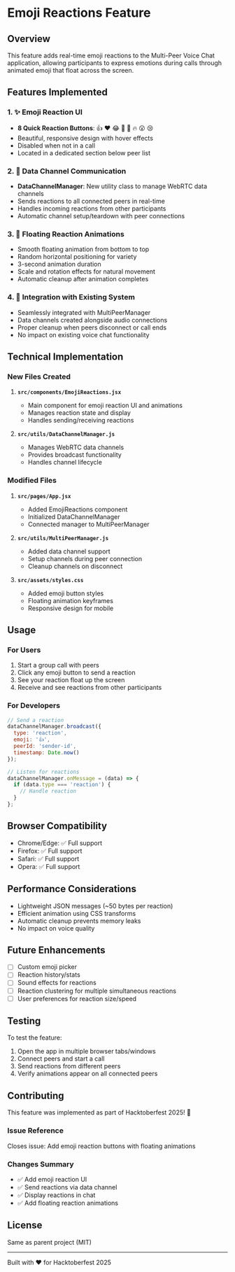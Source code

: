 # Emoji Reactions Feature

## Overview
This feature adds real-time emoji reactions to the Multi-Peer Voice Chat application, allowing participants to express emotions during calls through animated emoji that float across the screen.

## Features Implemented

### 1. ✨ Emoji Reaction UI
- **8 Quick Reaction Buttons**: 👍 ❤️ 😂 🎉 👏 🔥 😮 😢
- Beautiful, responsive design with hover effects
- Disabled when not in a call
- Located in a dedicated section below peer list

### 2. 📡 Data Channel Communication
- **DataChannelManager**: New utility class to manage WebRTC data channels
- Sends reactions to all connected peers in real-time
- Handles incoming reactions from other participants
- Automatic channel setup/teardown with peer connections

### 3. 💫 Floating Reaction Animations
- Smooth floating animation from bottom to top
- Random horizontal positioning for variety
- 3-second animation duration
- Scale and rotation effects for natural movement
- Automatic cleanup after animation completes

### 4. 🔗 Integration with Existing System
- Seamlessly integrated with MultiPeerManager
- Data channels created alongside audio connections
- Proper cleanup when peers disconnect or call ends
- No impact on existing voice chat functionality

## Technical Implementation

### New Files Created

1. **`src/components/EmojiReactions.jsx`**
   - Main component for emoji reaction UI and animations
   - Manages reaction state and display
   - Handles sending/receiving reactions

2. **`src/utils/DataChannelManager.js`**
   - Manages WebRTC data channels
   - Provides broadcast functionality
   - Handles channel lifecycle

### Modified Files

1. **`src/pages/App.jsx`**
   - Added EmojiReactions component
   - Initialized DataChannelManager
   - Connected manager to MultiPeerManager

2. **`src/utils/MultiPeerManager.js`**
   - Added data channel support
   - Setup channels during peer connection
   - Cleanup channels on disconnect

3. **`src/assets/styles.css`**
   - Added emoji button styles
   - Floating animation keyframes
   - Responsive design for mobile

## Usage

### For Users
1. Start a group call with peers
2. Click any emoji button to send a reaction
3. See your reaction float up the screen
4. Receive and see reactions from other participants

### For Developers
```javascript
// Send a reaction
dataChannelManager.broadcast({
  type: 'reaction',
  emoji: '👍',
  peerId: 'sender-id',
  timestamp: Date.now()
});

// Listen for reactions
dataChannelManager.onMessage = (data) => {
  if (data.type === 'reaction') {
    // Handle reaction
  }
};
```

## Browser Compatibility
- Chrome/Edge: ✅ Full support
- Firefox: ✅ Full support
- Safari: ✅ Full support
- Opera: ✅ Full support

## Performance Considerations
- Lightweight JSON messages (~50 bytes per reaction)
- Efficient animation using CSS transforms
- Automatic cleanup prevents memory leaks
- No impact on voice quality

## Future Enhancements
- [ ] Custom emoji picker
- [ ] Reaction history/stats
- [ ] Sound effects for reactions
- [ ] Reaction clustering for multiple simultaneous reactions
- [ ] User preferences for reaction size/speed

## Testing
To test the feature:
1. Open the app in multiple browser tabs/windows
2. Connect peers and start a call
3. Send reactions from different peers
4. Verify animations appear on all connected peers

## Contributing
This feature was implemented as part of Hacktoberfest 2025! 🎉

### Issue Reference
Closes issue: Add emoji reaction buttons with floating animations

### Changes Summary
- ✅ Add emoji reaction UI
- ✅ Send reactions via data channel
- ✅ Display reactions in chat
- ✅ Add floating reaction animations

## License
Same as parent project (MIT)

---

Built with ❤️ for Hacktoberfest 2025

